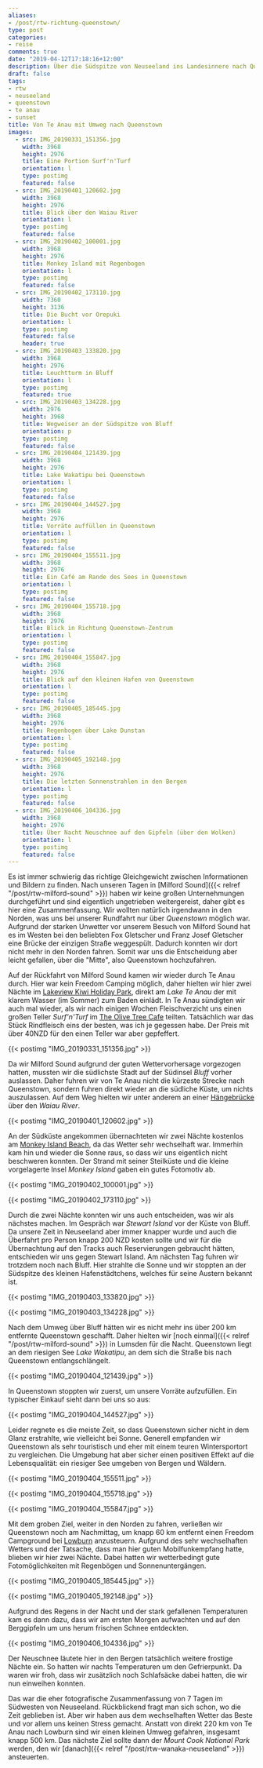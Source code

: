 ```yaml
---
aliases:
- /post/rtw-richtung-queenstown/
type: post
categories:
- reise
comments: true
date: "2019-04-12T17:18:16+12:00"
description: Über die Südspitze von Neuseeland ins Landesinnere nach Queenstown
draft: false
tags:
- rtw
- neuseeland
- queenstown
- te anau
- sunset
title: Von Te Anau mit Umweg nach Queenstown
images:
  - src: IMG_20190331_151356.jpg
    width: 3968
    height: 2976
    title: Eine Portion Surf'n'Turf
    orientation: l
    type: postimg
    featured: false
  - src: IMG_20190401_120602.jpg
    width: 3968
    height: 2976
    title: Blick über den Waiau River
    orientation: l
    type: postimg
    featured: false
  - src: IMG_20190402_100001.jpg
    width: 3968
    height: 2976
    title: Monkey Island mit Regenbogen
    orientation: l
    type: postimg
    featured: false
  - src: IMG_20190402_173110.jpg
    width: 7360
    height: 3136
    title: Die Bucht vor Orepuki
    orientation: l
    type: postimg
    featured: false
    header: true
  - src: IMG_20190403_133820.jpg
    width: 3968
    height: 2976
    title: Leuchtturm in Bluff
    orientation: l
    type: postimg
    featured: true
  - src: IMG_20190403_134228.jpg
    width: 2976
    height: 3968
    title: Wegweiser an der Südspitze von Bluff
    orientation: p
    type: postimg
    featured: false
  - src: IMG_20190404_121439.jpg
    width: 3968
    height: 2976
    title: Lake Wakatipu bei Queenstown
    orientation: l
    type: postimg
    featured: false
  - src: IMG_20190404_144527.jpg
    width: 3968
    height: 2976
    title: Vorräte auffüllen in Queenstown
    orientation: l
    type: postimg
    featured: false
  - src: IMG_20190404_155511.jpg
    width: 3968
    height: 2976
    title: Ein Café am Rande des Sees in Queenstown
    orientation: l
    type: postimg
    featured: false
  - src: IMG_20190404_155718.jpg
    width: 3968
    height: 2976
    title: Blick in Richtung Queenstown-Zentrum
    orientation: l
    type: postimg
    featured: false
  - src: IMG_20190404_155847.jpg
    width: 3968
    height: 2976
    title: Blick auf den kleinen Hafen von Queenstown
    orientation: l
    type: postimg
    featured: false
  - src: IMG_20190405_185445.jpg
    width: 3968
    height: 2976
    title: Regenbogen über Lake Dunstan
    orientation: l
    type: postimg
    featured: false
  - src: IMG_20190405_192148.jpg
    width: 3968
    height: 2976
    title: Die letzten Sonnenstrahlen in den Bergen
    orientation: l
    type: postimg
    featured: false
  - src: IMG_20190406_104336.jpg
    width: 3968
    height: 2976
    title: Über Nacht Neuschnee auf den Gipfeln (über den Wolken)
    orientation: l
    type: postimg
    featured: false
---
```


Es ist immer schwierig das richtige Gleichgewicht zwischen Informationen und Bildern zu finden. Nach unseren Tagen in [Milford Sound]({{< relref "/post/rtw-milford-sound" >}}) haben wir keine großen Unternehmungen durchgeführt und sind eigentlich ungetrieben weitergereist, daher gibt es hier eine Zusammenfassung. Wir wollten natürlich irgendwann in den Norden, was uns bei unserer Rundfahrt nur über _Queenstown_ möglich war. Aufgrund der starken Unwetter vor unserem Besuch von Milford Sound hat es im Westen bei den beliebten Fox Gletscher und Franz Josef Gletscher eine Brücke der einzigen Straße weggespült. Dadurch konnten wir dort nicht mehr in den Norden fahren. Somit war uns die Entscheidung aber leicht gefallen, über die "Mitte", also Queenstown hochzufahren.

Auf der Rückfahrt von Milford Sound kamen wir wieder durch Te Anau durch. Hier war kein Freedom Camping möglich, daher hielten wir hier zwei Nächte im [Lakeview Kiwi Holiday Park](https://goo.gl/maps/SvNcBBCpisM2), direkt am _Lake Te Anau_ der mit klarem Wasser (im Sommer) zum Baden einlädt. In Te Anau sündigten wir auch mal wieder, als wir nach einigen Wochen Fleischverzicht uns einen großen Teller _Surf'n'Turf_ im [The Olive Tree Cafe](https://goo.gl/maps/5eiv93BADEn) teilten. Tatsächlich war das Stück Rindfleisch eins der besten, was ich je gegessen habe. Der Preis mit über 40NZD für den einen Teller war aber gepfeffert.

{{< postimg "IMG_20190331_151356.jpg" >}}

Da wir Milford Sound aufgrund der guten Wettervorhersage vorgezogen hatten, mussten wir die südlichste Stadt auf der Südinsel _Bluff_ vorher auslassen. Daher fuhren wir von Te Anau nicht die kürzeste Strecke nach Queenstown, sondern fuhren direkt wieder an die südliche Küste, um nichts auszulassen. Auf dem Weg hielten wir unter anderem an einer [Hängebrücke](https://goo.gl/maps/8r7ons1B8iQ2) über den _Waiau River_.

{{< postimg "IMG_20190401_120602.jpg" >}}

An der Südküste angekommen übernachteten wir zwei Nächte kostenlos am [Monkey Island Beach](https://goo.gl/maps/vLXJtwF6mcu), da das Wetter sehr wechselhaft war. Immerhin kam hin und wieder die Sonne raus, so dass wir uns eigentlich nicht beschweren konnten. Der Strand mit seiner Steilküste und die kleine vorgelagerte Insel _Monkey Island_ gaben ein gutes Fotomotiv ab.

{{< postimg "IMG_20190402_100001.jpg" >}}

{{< postimg "IMG_20190402_173110.jpg" >}}

Durch die zwei Nächte konnten wir uns auch entscheiden, was wir als nächstes machen. Im Gespräch war _Stewart Island_ vor der Küste von Bluff. Da unsere Zeit in Neuseeland aber immer knapper wurde und auch die Überfahrt pro Person knapp 200 NZD kosten sollte und wir für die Übernachtung auf den Tracks auch Reservierungen gebraucht hätten, entschieden wir uns gegen Stewart Island. Am nächsten Tag fuhren wir trotzdem noch nach Bluff. Hier strahlte die Sonne und wir stoppten an der Südspitze des kleinen Hafenstädtchens, welches für seine Austern bekannt ist. 

{{< postimg "IMG_20190403_133820.jpg" >}}

{{< postimg "IMG_20190403_134228.jpg" >}}

Nach dem Umweg über Bluff hätten wir es nicht mehr ins über 200 km entfernte Queenstown geschafft. Daher hielten wir [noch einmal]({{< relref "/post/rtw-milford-sound" >}}) in Lumsden für die Nacht. Queenstown liegt an dem riesigen See _Lake Wakatipu_, an dem sich die Straße bis nach Queenstown entlangschlängelt.

{{< postimg "IMG_20190404_121439.jpg" >}}

In Queenstown stoppten wir zuerst, um unsere Vorräte aufzufüllen. Ein typischer Einkauf sieht dann bei uns so aus:

{{< postimg "IMG_20190404_144527.jpg" >}}

Leider regnete es die meiste Zeit, so dass Queenstown sicher nicht in dem Glanz erstrahlte, wie vielleicht bei Sonne. Generell empfanden wir Queenstown als sehr touristisch und eher mit einem teuren Wintersportort zu vergleichen. Die Umgebung hat aber sicher einen positiven Effekt auf die Lebensqualität: ein riesiger See umgeben von Bergen und Wäldern.

{{< postimg "IMG_20190404_155511.jpg" >}}

{{< postimg "IMG_20190404_155718.jpg" >}}

{{< postimg "IMG_20190404_155847.jpg" >}}

Mit dem groben Ziel, weiter in den Norden zu fahren, verließen wir Queenstown noch am Nachmittag, um knapp 60 km entfernt einen Freedom Campground bei [Lowburn](https://goo.gl/maps/nv2E9UrH2bE2) anzusteuern. Aufgrund des sehr wechselhaften Wetters und der Tatsache, dass man hier guten Mobilfunkempfang hatte, blieben wir hier zwei Nächte. Dabei hatten wir wetterbedingt gute Fotomöglichkeiten mit Regenbögen und Sonnenuntergängen.

{{< postimg "IMG_20190405_185445.jpg" >}}

{{< postimg "IMG_20190405_192148.jpg" >}}

Aufgrund des Regens in der Nacht und der stark gefallenen Temperaturen kam es dann dazu, dass wir am ersten Morgen aufwachten und auf den Berggipfeln um uns herum frischen Schnee entdeckten.

{{< postimg "IMG_20190406_104336.jpg" >}}

Der Neuschnee läutete hier in den Bergen tatsächlich weitere frostige Nächte ein. So hatten wir nachts Temperaturen um den Gefrierpunkt. Da waren wir froh, dass wir zusätzlich noch Schlafsäcke dabei hatten, die wir nun einweihen konnten.

Das war die eher fotografische Zusammenfassung von 7 Tagen im Südwesten von Neuseeland. Rückblickend fragt man sich schon, wo die Zeit geblieben ist. Aber wir haben aus dem wechselhaften Wetter das Beste und vor allem uns keinen Stress gemacht. Anstatt von direkt 220 km von Te Anau nach Lowburn sind wir einen kleinen Umweg gefahren, insgesamt knapp 500 km. Das nächste Ziel sollte dann der _Mount Cook National Park_ werden, den wir [danach]({{< relref "/post/rtw-wanaka-neuseeland" >}}) ansteuerten.
